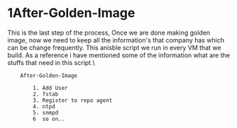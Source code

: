 #  1After-Golden-Image

This is the last step of the process, Once we are done making golden image, now we need to keep all the information's that company has which can be change frequently. This anisble script we run in every VM that we build. As a reference i have mentioned some of the information what are the stuffs that need in this script.\


```
	After-Golden-Image

		1. Add User
		2. fstab
		3. Register to repo agent
		4. ntpd
		5. snmpd
		6  so on..
```
